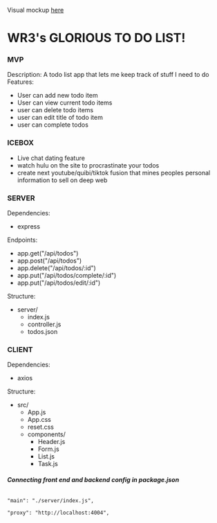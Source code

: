 Visual mockup <a href="https://www.figma.com/file/1faszkS6VsZyTae5axStS2/Untitled?node-id=0%3A1">here</a>

# WR3's GLORIOUS TO DO LIST!

### MVP
Description: A todo list app that lets me keep track of stuff I need to do
</br>
Features:
- User can add new todo item
- User can view current todo items
- user can delete todo items
- user can edit title of todo item
- user can complete todos

### ICEBOX
- Live chat dating feature
- watch hulu on the site to procrastinate your todos
- create next youtube/quibi/tiktok fusion that mines peoples personal information to sell on deep web

### SERVER
Dependencies:
- express

Endpoints:
- app.get("/api/todos")
- app.post("/api/todos")
- app.delete("/api/todos/:id")
- app.put("/api/todos/complete/:id")
- app.put("/api/todos/edit/:id")

Structure:
- server/
    - index.js
    - controller.js
    - todos.json

### CLIENT
Dependencies:
- axios

Structure:
- src/
    - App.js
    - App.css
    - reset.css
    - components/
        - Header.js
        - Form.js
        - List.js
        - Task.js

#### ***Connecting front end and backend config in package.json***
<code>  
"main": "./server/index.js",</br>
"proxy": "http://localhost:4004",
</code>
